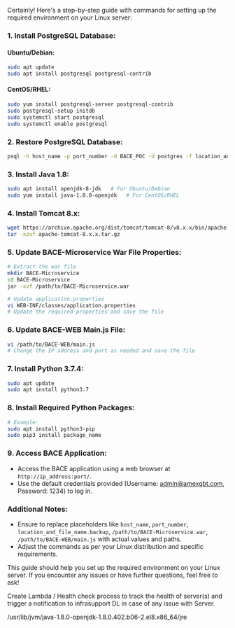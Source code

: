 Certainly! Here's a step-by-step guide with commands for setting up the required environment on your Linux server:

### 1. Install PostgreSQL Database:

#### Ubuntu/Debian:
```bash
sudo apt update
sudo apt install postgresql postgresql-contrib
```

#### CentOS/RHEL:
```bash
sudo yum install postgresql-server postgresql-contrib
sudo postgresql-setup initdb
sudo systemctl start postgresql
sudo systemctl enable postgresql
```

### 2. Restore PostgreSQL Database:
```bash
psql -h host_name -p port_number -d BACE_POC -U postgres -f location_and_file_name.backup
```

### 3. Install Java 1.8:
```bash
sudo apt install openjdk-8-jdk   # For Ubuntu/Debian
sudo yum install java-1.8.0-openjdk   # For CentOS/RHEL
```

### 4. Install Tomcat 8.x:
```bash
wget https://archive.apache.org/dist/tomcat/tomcat-8/v8.x.x/bin/apache-tomcat-8.x.x.tar.gz
tar -xzvf apache-tomcat-8.x.x.tar.gz
```

### 5. Update BACE-Microservice War File Properties:
```bash
# Extract the war file
mkdir BACE-Microservice
cd BACE-Microservice
jar -xvf /path/to/BACE-Microservice.war

# Update application.properties
vi WEB-INF/classes/application.properties
# Update the required properties and save the file
```

### 6. Update BACE-WEB Main.js File:
```bash
vi /path/to/BACE-WEB/main.js
# Change the IP address and port as needed and save the file
```

### 7. Install Python 3.7.4:
```bash
sudo apt update
sudo apt install python3.7
```

### 8. Install Required Python Packages:
```bash
# Example:
sudo apt install python3-pip
sudo pip3 install package_name
```

### 9. Access BACE Application:
- Access the BACE application using a web browser at `http://ip_address:port/`.
- Use the default credentials provided (Username: admin@amexgbt.com, Password: 1234) to log in.

### Additional Notes:
- Ensure to replace placeholders like `host_name`, `port_number`, `location_and_file_name.backup`, `/path/to/BACE-Microservice.war`, `/path/to/BACE-WEB/main.js` with actual values and paths.
- Adjust the commands as per your Linux distribution and specific requirements.

This guide should help you set up the required environment on your Linux server. If you encounter any issues or have further questions, feel free to ask!


Create Lambda / Health check process to track the health of server(s) and trigger a notification to infrasupport DL in case of any issue with Server.




/usr/lib/jvm/java-1.8.0-openjdk-1.8.0.402.b06-2.el8.x86_64/jre

